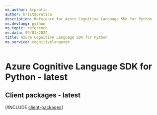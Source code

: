 ```yaml
---
ms.author: krpratic
author: kristapratico
description: Reference for Azure Cognitive Language SDK for Python
ms.devlang: python
ms.topic: reference
ms.data: 09/01/2022
title: Azure Cognitive Language SDK for Python
ms.service: cognitivelanguage
---
```

# Azure Cognitive Language SDK for Python - latest

## Client packages - latest
[!INCLUDE [client-packages](cognitive-language-client-index.md)]